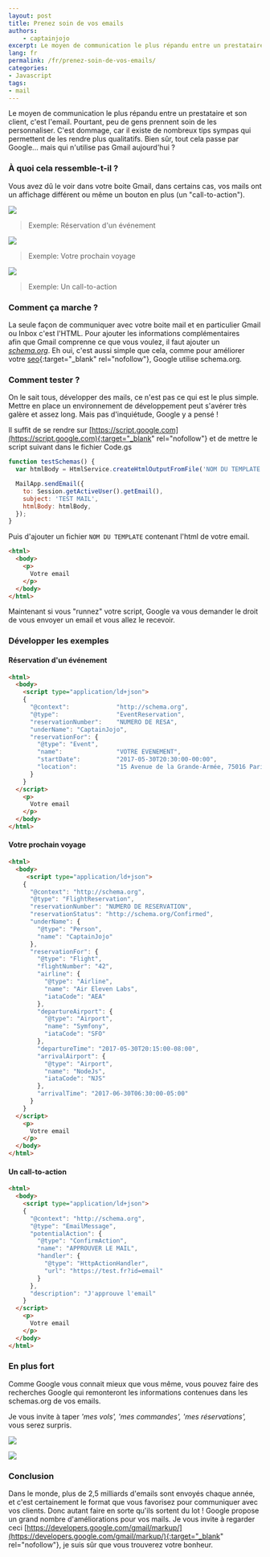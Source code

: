```yaml
---
layout: post
title: Prenez soin de vos emails
authors:
    - captainjojo
excerpt: Le moyen de communication le plus répandu entre un prestataire et son client, c'est l'email. Pourtant, peu de gens prennent soin de les personnaliser. C'est dommage, car il existe de nombreux tips sympas qui permettent de les rendre plus qualitatifs. Bien sûr, tout cela passe par Google... mais qui n'utilise pas Gmail aujourd'hui ?
lang: fr
permalink: /fr/prenez-soin-de-vos-emails/
categories:
- Javascript
tags:
- mail
---
```


Le moyen de communication le plus répandu entre un prestataire et son client, c'est l'email. Pourtant, peu de gens prennent soin de les personnaliser. C'est dommage, car il existe de nombreux tips sympas qui permettent de les rendre plus qualitatifs. Bien sûr, tout cela passe par Google... mais qui n'utilise pas Gmail aujourd'hui ?

### À quoi cela ressemble-t-il ?

Vous avez dû le voir dans votre boite Gmail, dans certains cas, vos mails ont un affichage différent ou même un bouton en plus (un "call-to-action").

![](/assets/2017-06-01-prenez-soin-de-vos-emails/capture-decran-2017-05-30-a-20.20.36.png)

> Exemple: Réservation d'un événement

![](/assets/2017-06-01-prenez-soin-de-vos-emails/capture-decran-2017-05-30-a-20.26.14.png)

> Exemple: Votre prochain voyage

![](/assets/2017-06-01-prenez-soin-de-vos-emails/capture-decran-2017-05-30-a-20.29.24.png)

> Exemple: Un call-to-action

### Comment ça marche ?

La seule façon de communiquer avec votre boite mail et en particulier Gmail ou Inbox c'est l'HTML. Pour ajouter les informations complémentaires afin que Gmail comprenne ce que vous voulez, il faut ajouter un *[schema.org](http://schema.org/)*. Eh oui, c'est aussi simple que cela, comme pour améliorer votre [seo](https://developers.google.com/search/docs/guides/){:target="_blank" rel="nofollow"}, Google utilise schema.org.

### Comment tester ?

On le sait tous, développer des mails, ce n'est pas ce qui est le plus simple. Mettre en place un environnement de développement peut s'avérer très galère et assez long. Mais pas d'inquiétude, Google y a pensé !

Il suffit de se rendre sur [https://script.google.com](https://script.google.com){:target="_blank" rel="nofollow"} et de mettre le script suivant dans le fichier Code.gs

```javascript
function testSchemas() {
  var htmlBody = HtmlService.createHtmlOutputFromFile('NOM DU TEMPLATE').getContent();

  MailApp.sendEmail({
    to: Session.getActiveUser().getEmail(),
    subject: 'TEST MAIL',
    htmlBody: htmlBody,
  });
}
```

Puis d'ajouter un fichier ```NOM DU TEMPLATE``` contenant l'html de votre email.

```html
<html>
  <body>
    <p>
      Votre email
    </p>
  </body>
</html>
```

Maintenant si vous "runnez" votre script, Google va vous demander le droit de vous envoyer un email et vous allez le recevoir.

### Développer les exemples

#### Réservation d'un événement

```html
<html>
  <body>
    <script type="application/ld+json">
    {
      "@context":             "http://schema.org",
      "@type":                "EventReservation",
      "reservationNumber":    "NUMERO DE RESA",
      "underName": "CaptainJojo",
      "reservationFor": {
        "@type": "Event",
        "name":               "VOTRE EVENEMENT",
        "startDate":          "2017-05-30T20:30:00-00:00",
        "location":           "15 Avenue de la Grande-Armée, 75016 Paris"
      }
    }
  </script>
    <p>
      Votre email
    </p>
  </body>
</html>
```

#### Votre prochain voyage

```html
<html>
  <body>
     <script type="application/ld+json">
    {
      "@context": "http://schema.org",
      "@type": "FlightReservation",
      "reservationNumber": "NUMERO DE RESERVATION",
      "reservationStatus": "http://schema.org/Confirmed",
      "underName": {
        "@type": "Person",
        "name": "CaptainJojo"
      },
      "reservationFor": {
        "@type": "Flight",
        "flightNumber": "42",
        "airline": {
          "@type": "Airline",
          "name": "Air Eleven Labs",
          "iataCode": "AEA"
        },
        "departureAirport": {
          "@type": "Airport",
          "name": "Symfony",
          "iataCode": "SFO"
        },
        "departureTime": "2017-05-30T20:15:00-08:00",
        "arrivalAirport": {
          "@type": "Airport",
          "name": "NodeJs",
          "iataCode": "NJS"
        },
        "arrivalTime": "2017-06-30T06:30:00-05:00"
      }
    }
  </script>
    <p>
      Votre email
    </p>
  </body>
</html>
```

#### Un call-to-action

```html
<html>
  <body>
    <script type="application/ld+json">
    {
      "@context": "http://schema.org",
      "@type": "EmailMessage",
      "potentialAction": {
        "@type": "ConfirmAction",
        "name": "APPROUVER LE MAIL",
        "handler": {
          "@type": "HttpActionHandler",
          "url": "https://test.fr?id=email"
        }
      },
      "description": "J'approuve l'email"
    }
  </script>
    <p>
      Votre email
    </p>
  </body>
</html>
```

### En plus fort

Comme Google vous connait mieux que vous même, vous pouvez faire des recherches Google qui remonteront les informations contenues dans les schemas.org de vos emails.

Je vous invite à taper *'mes vols', 'mes commandes', 'mes réservations',*  vous serez surpris.

![](/assets/2017-06-01-prenez-soin-de-vos-emails/capture-decran-2017-05-30-a-21.11.52.png)

![](/assets/2017-06-01-prenez-soin-de-vos-emails/capture-decran-2017-05-30-a-21.11.11.png)

### Conclusion

Dans le monde, plus de 2,5 milliards d'emails sont envoyés chaque année, et c'est certainement le format que vous favorisez pour communiquer avec vos clients. Donc autant faire en sorte qu'ils sortent du lot ! Google propose un grand nombre d'améliorations pour vos mails. Je vous invite à regarder ceci [https://developers.google.com/gmail/markup/](https://developers.google.com/gmail/markup/){:target="_blank" rel="nofollow"}, je suis sûr que vous trouverez votre bonheur.
